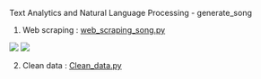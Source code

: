 Text Analytics and Natural Language Processing - generate_song



1. Web scraping : [web_scraping_song.py](./1_web_scraping_song.py/)  

[![](https://img.shields.io/badge/-bs4-blue)](#) [![](https://img.shields.io/badge/-requests-blue)](#) 

2. Clean data : [Clean_data.py](./2_Clean_data.py/)



